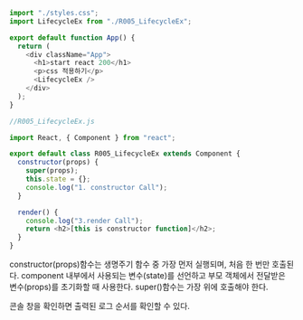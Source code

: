```js
import "./styles.css";
import LifecycleEx from "./R005_LifecycleEx";

export default function App() {
  return (
    <div className="App">
      <h1>start react 200</h1>
      <p>css 적용하기</p>
      <LifecycleEx />
    </div>
  );
}

//R005_LifecycleEx.js

import React, { Component } from "react";

export default class R005_LifecycleEx extends Component {
  constructor(props) {
    super(props);
    this.state = {};
    console.log("1. constructor Call");
  }

  render() {
    console.log("3.render Call");
    return <h2>[this is constructor function]</h2>;
  }
}
```

constructor(props)함수는 생명주기 함수 중 가장 먼저 실행되며, 처음 한 번만 호출된다. component 내부에서 사용되는 변수(state)를 선언하고 부모 객체에서 전달받은 변수(props)를 초기화할 때 사용한다. super()함수는 가장 위에 호출해야 한다.

콘솔 창을 확인하면 출력된 로그 순서를 확인할 수 있다.
